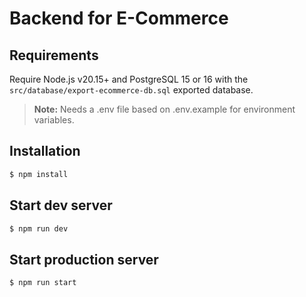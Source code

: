 # Backend for E-Commerce

## Requirements

Require Node.js v20.15+ and PostgreSQL 15 or 16 with the `src/database/export-ecommerce-db.sql` exported database.

> **Note:** Needs a .env file based on .env.example for environment variables.

## Installation

~~~bash
$ npm install
~~~

## Start dev server

~~~bash
$ npm run dev
~~~

## Start production server

~~~bash
$ npm run start
~~~